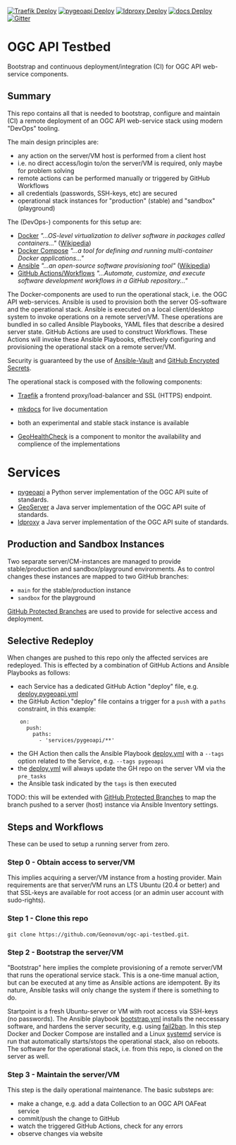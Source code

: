 [![Traefik Deploy](https://github.com/Geonovum/ogc-api-testbed/actions/workflows/deploy.traefik.yml/badge.svg)](https://github.com/Geonovum/ogc-api-testbed/actions/workflows/deploy.traefik.yml)
[![pygeoapi Deploy](https://github.com/Geonovum/ogc-api-testbed/actions/workflows/deploy.pygeoapi.yml/badge.svg)](https://github.com/Geonovum/ogc-api-testbed/actions/workflows/deploy.pygeoapi.yml)
[![ldproxy Deploy](https://github.com/Geonovum/ogc-api-testbed/actions/workflows/deploy.ldproxy.yml/badge.svg)](https://github.com/Geonovum/ogc-api-testbed/actions/workflows/deploy.ldproxy.yml)
[![docs Deploy](https://github.com/Geonovum/ogc-api-testbed/actions/workflows/deploy.docs.yml/badge.svg)](https://github.com/Geonovum/ogc-api-testbed/actions/workflows/deploy.docs.yml)
[![Gitter](https://img.shields.io/gitter/room/Geonovum/ogc-api-testbed.svg?style=flat-square)](https://gitter.im/Geonovum/ogc-api-testbed)

# OGC API Testbed
Bootstrap and continuous deployment/integration (CI) for OGC API web-service components.

## Summary

This repo contains all that is needed to bootstrap, configure and maintain (CI) a remote
deployment of an OGC API web-service stack using modern "DevOps" tooling.

The main design principles are:

* any action on the server/VM host is performed from a client host
* i.e. no direct access/login to/on the server/VM is required, only maybe for problem solving
* remote actions can be performed manually or triggered by GitHub Workflows
* all credentials (passwords, SSH-keys, etc) are secured 
* operational stack instances for "production" (stable) and "sandbox" (playground)

The (DevOps-) components for this setup are:

* [Docker](https://www.docker.com/) *"...OS-level virtualization to deliver software in packages called containers..."* ([Wikipedia](https://en.wikipedia.org/wiki/Docker_(software)))
* [Docker Compose](https://docs.docker.com/compose) *"...a tool for defining and running multi-container Docker applications..."*
* [Ansible](https://www.ansible.com/) *"...an open-source software provisioning tool"* ([Wikipedia](https://en.wikipedia.org/wiki/Ansible_(software)))
* [GitHub Actions/Workflows](https://docs.github.com/en/actions) *"...Automate, customize, and execute software development workflows in a GitHub repository..."*

The Docker-components are used to run the operational stack, i.e. the OGC API web-services. Ansible is used to provision both the server OS-software
and the operational stack. Ansible is executed on a local client/desktop system to invoke operations on a remote server/VM.
These operations are bundled in so called Ansible Playbooks, YAML files that describe a desired server state.
GitHub Actions are used to construct Workflows. These Actions will invoke these Ansible Playbooks, effectively configuring
and provisioning the operational stack on a remote server/VM. 
                    
Security is guaranteed by the use of [Ansible-Vault](https://docs.ansible.com/ansible/latest/user_guide/vault.html) 
and [GitHub Encrypted Secrets](https://docs.github.com/en/actions/reference/encrypted-secrets).

The operational stack is composed with the following components:

* [Traefik](https://traefik.io/) a frontend proxy/load-balancer and SSL (HTTPS) endpoint.
* [mkdocs](https://www.mkdocs.org/) for live documentation

* both an experimental and stable stack instance is available
* [GeoHealthCheck]() is a component to monitor the availability and complience of the implementations 

# Services

* [pygeoapi](https://pygeoapi.io/) a Python server implementation of the OGC API suite of standards.
* [GeoServer](http://geoserver.org/) a Java server implementation of the OGC API suite of standards.
* [ldproxy](https://interactive-instruments.github.io/ldproxy/) a Java server implementation of the OGC API suite of standards.

## Production and Sandbox Instances

Two separate server/CM-instances are managed to provide stable/production and 
sandbox/playground environments. As to control changes these instances are mapped to two GitHub branches:

* `main` for the stable/production instance
* `sandbox` for the playground

[GitHub Protected Branches](https://docs.github.com/en/github/administering-a-repository/defining-the-mergeability-of-pull-requests/about-protected-branches) are
used to provide for selective access and deployment.


## Selective Redeploy
When changes are pushed to this repo only the affected services are redeployed.
This is effected by a combination of GitHub Actions and Ansible Playbooks as follows:

* each Service has a dedicated GitHub Action "deploy" file, e.g. [deploy.pygeoapi.yml](.github/workflows/deploy.pygeoapi.yml)
* the GitHub Action "deploy" file contains a trigger for a `push` with a `paths` constraint, in this example:
```  
    on:
      push:
        paths:
          - 'services/pygeoapi/**'
```   
* the GH Action then calls the Ansible Playbook [deploy.yml](ansible/deploy.yml) with a `--tags` option related to the Service, e.g. `--tags pygeoapi`
* the [deploy.yml](ansible/deploy.yml) will always update the GH repo on the server VM via the `pre_tasks`
* the Ansible task indicated by the `tags` is then executed
       
TODO: this will be extended with 
[GitHub Protected Branches](https://docs.github.com/en/github/administering-a-repository/defining-the-mergeability-of-pull-requests/about-protected-branches)
to map the branch pushed to a server (host) instance via Ansible Inventory settings.

## Steps and Workflows

These can be used to setup a running server from zero.

### Step 0 - Obtain access to server/VM
This implies acquiring a server/VM instance from a hosting provider.
Main requirements are that server/VM runs an LTS Ubuntu (20.4 or better) and that SSL-keys are available for root access 
(or an admin user account with sudo-rights).

### Step 1 - Clone this repo

`git clone https://github.com/Geonovum/ogc-api-testbed.git`.

### Step 2 - Bootstrap the server/VM
"Bootstrap" here implies the complete provisioning of a remote server/VM that runs the operational service stack.
This is a one-time manual action, but can be executed at any time as Ansible actions are idempotent.
By its nature, Ansible tasks will only change the system if there is something to do.

Startpoint is a fresh Ubuntu-server or VM with root access via SSH-keys (no passwords).
The Ansible playbook [bootstrap.yml](ansible/bootstrap.yml) installs the neccessary software, and hardens
the server security, e.g. using [fail2ban](https://www.fail2ban.org/).
In this step Docker and Docker Compose are installed and a Linux [systemd](https://en.wikipedia.org/wiki/Systemd) service is run
that automatically starts/stops the operational stack, also on reboots.
The software for the operational stack, i.e. from this repo, is cloned on the server as well.

### Step 3 - Maintain the server/VM
This step is the daily operational maintenance. 
The basic substeps are:

* make a change, e.g. add a data Collection to an OGC API OAFeat service
* commit/push the change to GitHub
* watch the triggered GitHub Actions, check for any errors
* observe changes via website
